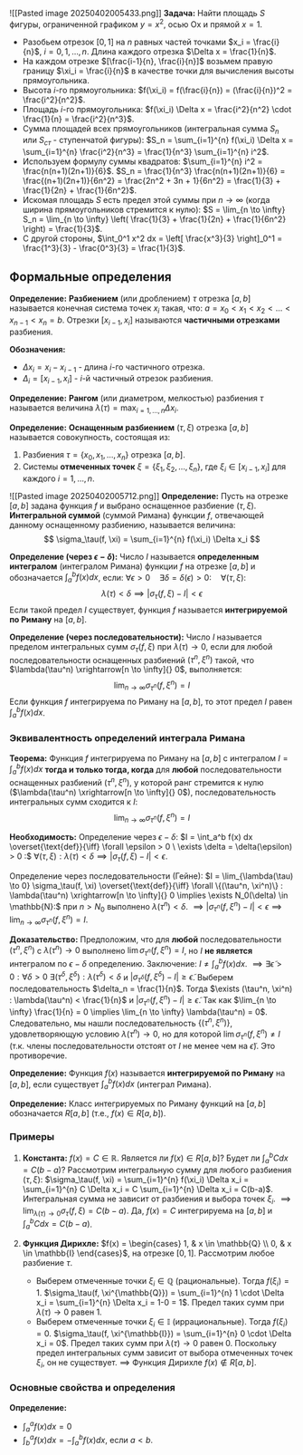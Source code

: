 ![[Pasted image 20250402005433.png]]
**Задача:** Найти площадь $S$ фигуры, ограниченной графиком $y=x^2$, осью Ox и прямой $x=1$.

*   Разобьем отрезок $[0, 1]$ на $n$ равных частей точками $x_i = \frac{i}{n}$, $i=0, 1, \dots, n$. Длина каждого отрезка $\Delta x = \frac{1}{n}$.
*   На каждом отрезке $[\frac{i-1}{n}, \frac{i}{n}]$ возьмем правую границу $\xi_i = \frac{i}{n}$ в качестве точки для вычисления высоты прямоугольника.
*   Высота $i$-го прямоугольника: $f(\xi_i) = f(\frac{i}{n}) = (\frac{i}{n})^2 = \frac{i^2}{n^2}$.
*   Площадь $i$-го прямоугольника: $f(\xi_i) \Delta x = \frac{i^2}{n^2} \cdot \frac{1}{n} = \frac{i^2}{n^3}$.
*   Сумма площадей всех прямоугольников (интегральная сумма $S_{n}$ или $S_{ст}$ - ступенчатой фигуры):
    $S_n = \sum_{i=1}^{n} f(\xi_i) \Delta x = \sum_{i=1}^{n} \frac{i^2}{n^3} = \frac{1}{n^3} \sum_{i=1}^{n} i^2$.
*   Используем формулу суммы квадратов: $\sum_{i=1}^{n} i^2 = \frac{n(n+1)(2n+1)}{6}$.
    $S_n = \frac{1}{n^3} \frac{n(n+1)(2n+1)}{6} = \frac{(n+1)(2n+1)}{6n^2} = \frac{2n^2 + 3n + 1}{6n^2} = \frac{1}{3} + \frac{1}{2n} + \frac{1}{6n^2}$.
*   Искомая площадь $S$ есть предел этой суммы при $n \to \infty$ (когда ширина прямоугольников стремится к нулю):
    $S = \lim_{n \to \infty} S_n = \lim_{n \to \infty} \left( \frac{1}{3} + \frac{1}{2n} + \frac{1}{6n^2} \right) = \frac{1}{3}$.
*   С другой стороны, $\int_0^1 x^2 dx = \left[ \frac{x^3}{3} \right]_0^1 = \frac{1^3}{3} - \frac{0^3}{3} = \frac{1}{3}$.

## Формальные определения

**Определение:** **Разбиением** (или дроблением) $\tau$ отрезка $[a, b]$ называется конечная система точек $x_i$ такая, что:
$a = x_0 < x_1 < x_2 < \dots < x_{n-1} < x_n = b$.
Отрезки $[x_{i-1}, x_i]$ называются **частичными отрезками** разбиения.

**Обозначения:**
*   $\Delta x_i = x_i - x_{i-1}$ - длина $i$-го частичного отрезка.
*   $\Delta_i = [x_{i-1}, x_i]$ - $i$-й частичный отрезок разбиения.

**Определение:** **Рангом** (или диаметром, мелкостью) разбиения $\tau$ называется величина
$\lambda(\tau) = \max_{i=1, \dots, n} \Delta x_i$.

**Определение:** **Оснащенным разбиением** $(\tau, \xi)$ отрезка $[a, b]$ называется совокупность, состоящая из:
1.  Разбиения $\tau = \{x_0, x_1, \dots, x_n\}$ отрезка $[a, b]$.
2.  Системы **отмеченных точек** $\xi = \{\xi_1, \xi_2, \dots, \xi_n\}$, где $\xi_i \in [x_{i-1}, x_i]$ для каждого $i = 1, \dots, n$.

![[Pasted image 20250402005712.png]]
**Определение:** Пусть на отрезке $[a, b]$ задана функция $f$ и выбрано оснащенное разбиение $(\tau, \xi)$. **Интегральной суммой** (суммой Римана) функции $f$, отвечающей данному оснащенному разбиению, называется величина:
$$ \sigma_\tau(f, \xi) = \sum_{i=1}^{n} f(\xi_i) \Delta x_i $$

**Определение (через $\epsilon-\delta$):** Число $I$ называется **определенным интегралом** (интегралом Римана) функции $f$ на отрезке $[a, b]$ и обозначается $\int_a^b f(x) dx$, если:
$\forall \epsilon > 0 \quad \exists \delta = \delta(\epsilon) > 0 : \quad \forall (\tau, \xi)$:
$$ \lambda(\tau) < \delta \implies |\sigma_\tau(f, \xi) - I| < \epsilon $$
Если такой предел $I$ существует, функция $f$ называется **интегрируемой по Риману** на $[a, b]$.

**Определение (через последовательности):** Число $I$ называется пределом интегральных сумм $\sigma_\tau(f, \xi)$ при $\lambda(\tau) \to 0$, если для любой последовательности оснащенных разбиений $(\tau^n, \xi^n)$ такой, что $\lambda(\tau^n) \xrightarrow[n \to \infty]{} 0$, выполняется:
$$ \lim_{n \to \infty} \sigma_{\tau^n}(f, \xi^n) = I $$
Если функция $f$ интегрируема по Риману на $[a, b]$, то этот предел $I$ равен $\int_a^b f(x) dx$.


### Эквивалентность определений интеграла Римана

**Теорема:** Функция $f$ интегрируема по Риману на $[a, b]$ с интегралом $I = \int_a^b f(x) dx$ **тогда и только тогда, когда** для **любой** последовательности оснащенных разбиений $(\tau^n, \xi^n)$, у которой ранг стремится к нулю ($\lambda(\tau^n) \xrightarrow[n \to \infty]{} 0$), последовательность интегральных сумм сходится к $I$:
$$ \lim_{n \to \infty} \sigma_{\tau^n}(f, \xi^n) = I $$

**Необходимость:**
Определение через $\epsilon-\delta$:
$I = \int_a^b f(x) dx \overset{\text{def}}{\iff} \forall \epsilon > 0 \ \exists \delta = \delta(\epsilon) > 0 :$
$\forall (\tau, \xi): \lambda(\tau) < \delta \implies |\sigma_\tau(f, \xi) - I| < \epsilon$.

Определение через последовательности (Гейне):
$I = \lim_{\lambda(\tau) \to 0} \sigma_\tau(f, \xi) \overset{\text{def}}{\iff} \forall \{(\tau^n, \xi^n)\} : \lambda(\tau^n) \xrightarrow[n \to \infty]{} 0 \implies \exists N_0(\delta) \in \mathbb{N}:$
при $n > N_0$ выполнено $\lambda(\tau^n) < \delta$.
$\implies |\sigma_{\tau^n}(f, \xi^n) - I| < \epsilon \implies \lim_{n \to \infty} \sigma_{\tau^n}(f, \xi^n) = I$.

**Доказательство:**
Предположим, что для **любой** последовательности $(\tau^n, \xi^n)$ с $\lambda(\tau^n) \to 0$ выполнено $\lim \sigma_{\tau^n}(f, \xi^n) = I$, но $I$ **не является** интегралом по $\epsilon-\delta$ определению.
Заключение: $I \neq \int_a^b f(x) dx$.
$\implies \exists \tilde{\epsilon} > 0 : \forall \delta > 0 \ \exists (\tau^\delta, \xi^\delta) : \lambda(\tau^\delta) < \delta$ и $|\sigma_{\tau^\delta}(f, \xi^\delta) - I| \ge \tilde{\epsilon}$.
Выберем последовательность $\delta_n = \frac{1}{n}$. Тогда $\exists (\tau^n, \xi^n) : \lambda(\tau^n) < \frac{1}{n}$ и $|\sigma_{\tau^n}(f, \xi^n) - I| \ge \tilde{\epsilon}$.
Так как $\lim_{n \to \infty} \frac{1}{n} = 0 \implies \lim_{n \to \infty} \lambda(\tau^n) = 0$.
Следовательно, мы нашли последовательность $\{(\tau^n, \xi^n)\}$, удовлетворяющую условию $\lambda(\tau^n) \to 0$, но для которой $\lim \sigma_{\tau^n}(f, \xi^n) \neq I$ (т.к. члены последовательности отстоят от $I$ не менее чем на $\tilde{\epsilon}$). Это противоречие.

**Определение:** Функция $f(x)$ называется **интегрируемой по Риману** на $[a, b]$, если существует $\int_a^b f(x) dx$ (интеграл Римана).

**Определение:** Класс интегрируемых по Риману функций на $[a, b]$ обозначается $R[a, b]$ (т.е., $f(x) \in R[a, b]$).

### Примеры

1.  **Константа:** $f(x) = C \in \mathbb{R}$. Является ли $f(x) \in R[a, b]$? Будет ли $\int_a^b C dx = C(b-a)$?
    Рассмотрим интегральную сумму для любого разбиения $(\tau, \xi)$:
    $\sigma_\tau(f, \xi) = \sum_{i=1}^{n} f(\xi_i) \Delta x_i = \sum_{i=1}^{n} C \Delta x_i = C \sum_{i=1}^{n} \Delta x_i = C(b-a)$.
    Интегральная сумма не зависит от разбиения и выбора точек $\xi_i$.
    $\implies \lim_{\lambda(\tau) \to 0} \sigma_\tau(f, \xi) = C(b-a)$.
    Да, $f(x)=C$ интегрируема на $[a,b]$ и $\int_a^b C dx = C(b-a)$.

2.  **Функция Дирихле:**
    $f(x) = \begin{cases} 1, & x \in \mathbb{Q} \\ 0, & x \in \mathbb{I} \end{cases}$, на отрезке $[0, 1]$.
    Рассмотрим любое разбиение $\tau$.
    *   Выберем отмеченные точки $\xi_i \in \mathbb{Q}$ (рациональные). Тогда $f(\xi_i)=1$.
        $\sigma_\tau(f, \xi^{\mathbb{Q}}) = \sum_{i=1}^{n} 1 \cdot \Delta x_i = \sum_{i=1}^{n} \Delta x_i = 1-0 = 1$.
        Предел таких сумм при $\lambda(\tau) \to 0$ равен 1.
    *   Выберем отмеченные точки $\xi_i \in \mathbb{I}$ (иррациональные). Тогда $f(\xi_i)=0$.
        $\sigma_\tau(f, \xi^{\mathbb{I}}) = \sum_{i=1}^{n} 0 \cdot \Delta x_i = 0$.
        Предел таких сумм при $\lambda(\tau) \to 0$ равен 0.
    Поскольку предел интегральных сумм зависит от выбора отмеченных точек $\xi_i$, он не существует.
    $\implies$ Функция Дирихле $f(x) \notin R[a, b]$.

### Основные свойства и определения

**Определение:**
*   $\int_a^a f(x) dx = 0$
*   $\int_b^a f(x) dx = - \int_a^b f(x) dx$, если $a < b$.
